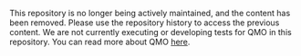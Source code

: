 This repository is no longer being actively maintained, and the content has
been removed. Please use the repository history to access the previous content.
We are not currently executing or developing tests for QMO in this repository.
You can read more about QMO [here](https://wiki.mozilla.org/QA/QMO).
